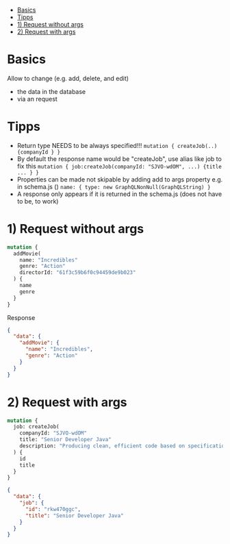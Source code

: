 - [Basics](#basics)
- [Tipps](#tipps)
- [1) Request without args](#1-request-without-args)
- [2) Request with args](#2-request-with-args)

# Basics

Allow to change (e.g. add, delete, and edit)

- the data in the database
- via an request

# Tipps

- Return type NEEDS to be always specified!!!
  `mutation { createJob(..) {companyId } }`
- By default the response name would be "createJob", use alias like job to fix this
  `mutation { job:createJob(companyId: "SJVO-wdOM", ...) {title ... } }`
- Properties can be made not skipable by adding add to args property e.g. in schema.js ()
  `name: { type: new GraphQLNonNull(GraphQLString) }`
- A response only appears if it is returned in the schema.js (does not have to be, to work)

# 1) Request without args

```graphql
mutation {
  addMovie(
    name: "Incredibles"
    genre: "Action"
    directorId: "61f3c59b6f0c94459de9b023"
  ) {
    name
    genre
  }
}
```

Response

```json
{
  "data": {
    "addMovie": {
      "name": "Incredibles",
      "genre": "Action"
    }
  }
}
```

# 2) Request with args

```graphql
mutation {
  job: createJob(
    companyId: "SJVO-wdOM"
    title: "Senior Developer Java"
    description: "Producing clean, efficient code based on specifications"
  ) {
    id
    title
  }
}
```

```json
{
  "data": {
    "job": {
      "id": "rkw470ggc",
      "title": "Senior Developer Java"
    }
  }
}
```
